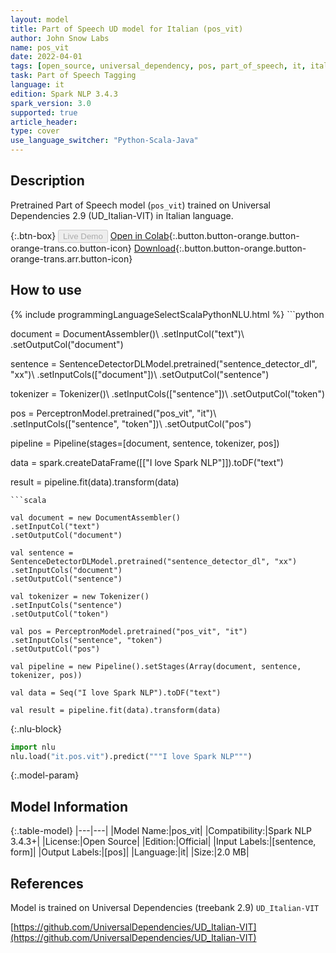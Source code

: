 ```yaml
---
layout: model
title: Part of Speech UD model for Italian (pos_vit)
author: John Snow Labs
name: pos_vit
date: 2022-04-01
tags: [open_source, universal_dependency, pos, part_of_speech, it, italian]
task: Part of Speech Tagging
language: it
edition: Spark NLP 3.4.3
spark_version: 3.0
supported: true
article_header:
type: cover
use_language_switcher: "Python-Scala-Java"
---
```


## Description

Pretrained Part of Speech model (`pos_vit`) trained on Universal Dependencies 2.9 (UD_Italian-VIT) in Italian language.

{:.btn-box}
<button class="button button-orange" disabled>Live Demo</button>
[Open in Colab](https://github.com/JohnSnowLabs/spark-nlp-workshop/blob/master/tutorials/streamlit_notebooks/GRAMMAR_EN.ipynb){:.button.button-orange.button-orange-trans.co.button-icon}
[Download](https://s3.amazonaws.com/auxdata.johnsnowlabs.com/public/models/pos_vit_it_3.4.3_3.0_1648798000526.zip){:.button.button-orange.button-orange-trans.arr.button-icon}

## How to use



<div class="tabs-box" markdown="1">
{% include programmingLanguageSelectScalaPythonNLU.html %}
```python

document = DocumentAssembler()\ 
.setInputCol("text")\ 
.setOutputCol("document")

sentence = SentenceDetectorDLModel.pretrained("sentence_detector_dl", "xx")\ 
.setInputCols(["document"])\ 
.setOutputCol("sentence")

tokenizer = Tokenizer()\ 
.setInputCols(["sentence"])\ 
.setOutputCol("token") 

pos = PerceptronModel.pretrained("pos_vit", "it")\ 
.setInputCols(["sentence", "token"])\ 
.setOutputCol("pos")

pipeline = Pipeline(stages=[document, sentence, tokenizer, pos])

data = spark.createDataFrame([["I love Spark NLP"]]).toDF("text")

result = pipeline.fit(data).transform(data)

```
```scala

val document = new DocumentAssembler()
.setInputCol("text")
.setOutputCol("document")

val sentence = SentenceDetectorDLModel.pretrained("sentence_detector_dl", "xx")
.setInputCols("document")
.setOutputCol("sentence")

val tokenizer = new Tokenizer() 
.setInputCols("sentence") 
.setOutputCol("token")

val pos = PerceptronModel.pretrained("pos_vit", "it")
.setInputCols("sentence", "token")
.setOutputCol("pos")

val pipeline = new Pipeline().setStages(Array(document, sentence, tokenizer, pos))

val data = Seq("I love Spark NLP").toDF("text")

val result = pipeline.fit(data).transform(data)
```


{:.nlu-block}
```python
import nlu
nlu.load("it.pos.vit").predict("""I love Spark NLP""")
```

</div>

{:.model-param}
## Model Information

{:.table-model}
|---|---|
|Model Name:|pos_vit|
|Compatibility:|Spark NLP 3.4.3+|
|License:|Open Source|
|Edition:|Official|
|Input Labels:|[sentence, form]|
|Output Labels:|[pos]|
|Language:|it|
|Size:|2.0 MB|

## References

Model is trained on Universal Dependencies (treebank 2.9) `UD_Italian-VIT`

[https://github.com/UniversalDependencies/UD_Italian-VIT](https://github.com/UniversalDependencies/UD_Italian-VIT)